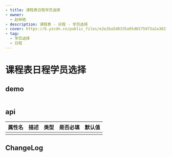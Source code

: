 ```yaml
---
- title: 课程表日程学员选择
- owner:
  - 赵梓皓
- description: 课程表 - 日程 - 学员选择
- cover: https://b.yzcdn.cn/public_files/e2e2ba5d8335a95d6575973a2a302fb4.png
- tag:
  - 学员选择
  - 日程
---
```


# 课程表日程学员选择
## demo
```jsx
```
## api
| 属性名  | 描述                 | 类型                                                  | 是否必填 | 默认值               |
| ------ | ------------------- | ---------------------------------------------------- | ------- | ------------------- |
|        |                     |                                                      |         |                     |

## ChangeLog
